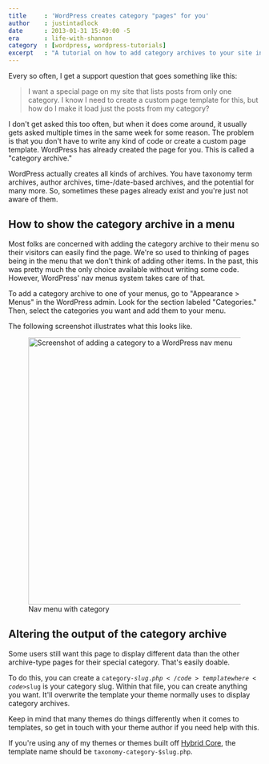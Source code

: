 ```yaml
---
title     : 'WordPress creates category "pages" for you'
author    : justintadlock
date      : 2013-01-31 15:49:00 -5
era       : life-with-shannon
category  : [wordpress, wordpress-tutorials]
excerpt   : "A tutorial on how to add category archives to your site in WordPress."
---
```


Every so often, I get a support question that goes something like this:

> I want a special page on my site that lists posts from only one category.  I know I need to create a custom page template for this, but how do I make it load just the posts from my category?

I don't get asked this too often, but when it does come around, it usually gets asked multiple times in the same week for some reason.  The problem is that you don't have to write any kind of code or create a custom page template.  WordPress has already created the page for you.  This is called a "category archive."

WordPress actually creates all kinds of archives.  You have taxonomy term archives, author archives, time-/date-based archives, and the potential for many more.  So, sometimes these pages already exist and you're just not aware of them.

<h2>How to show the category archive in a menu</h2>

Most folks are concerned with adding the category archive to their menu so their visitors can easily find the page.  We're so used to thinking of pages being in the menu that we don't think of adding other items.  In the past, this was pretty much the only choice available without writing some code.  However, WordPress' nav menus system takes care of that.

To add a category archive to one of your menus, go to "Appearance > Menus" in the WordPress admin.  Look for the section labeled "Categories."  Then, select the categories you want and add them to your menu.

The following screenshot illustrates what this looks like.

<figure id="attachment_4735" class="wp-caption aligncenter" style="max-width: 774px">
	<img src="http://justintadlock.com/blog/wp-content/uploads/2013/01/nav-menu-categories.png" alt="Screenshot of adding a category to a WordPress nav menu" width="774" height="533" class="size-full wp-image-4735" srcset="http://justintadlock.com/blog/wp-content/uploads/2013/01/nav-menu-categories.png 774w, http://justintadlock.com/blog/wp-content/uploads/2013/01/nav-menu-categories-300x206.png 300w" sizes="(max-width: 774px) 100vw, 774px">
	<figcaption class="wp-caption-text">Nav menu with category</figcaption>
</figure>

<h2>Altering the output of the category archive</h2>

Some users still want this page to display different data than the other archive-type pages for their special category.  That's easily doable.

To do this, you can create a <code>category-$slug.php</code> template where <code>$slug</code> is your category slug.  Within that file, you can create anything you want.  It'll overwrite the template your theme normally uses to display category archives.

Keep in mind that many themes do things differently when it comes to templates, so get in touch with your theme author if you need help with this.

<p class="warning">If you're using any of my themes or themes built off <a href="http://themehybrid.com/hybrid-core" title="Hybrid Core WordPress theme framework">Hybrid Core</a>, the template name should be <code>taxonomy-category-$slug.php</code>.</p>
